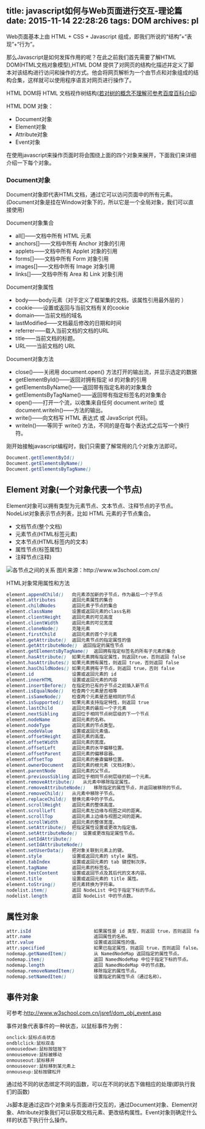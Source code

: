 title: javascript如何与Web页面进行交互-理论篇
date: 2015-11-14 22:28:26
tags: DOM
archives: pl
---

Web页面基本上由 HTML + CSS + Javascript 组成，即我们所说的“结构”+“表现”+“行为”。

那么Javascript是如何发挥作用的呢？在此之前我们首先需要了解HTML DOM(HTML文档对象模型),HTML DOM 提供了对网页的结构化描述并定义了脚本对该结构进行访问和操作的方式。他会将网页解析为一个由节点和对象组成的结构合集，这样就可以使用程序语言对网页进行操作了。

HTML DOM将 HTML 文档视作树结构([若对树的概念不理解可参考百度百科介绍](http://baike.baidu.com/link?url=2hutD0oMwNoy-8IuIZ1UD7OpI7Bb3LeC_slKF1STQ4uGcP4M-jK0b_3QPOa-9wI01OQjVq6_1A0XEpAefEA3epPFoS6TUKBp5nCGKFE4sB7))


HTML DOM 对象：

* Document对象
* Element对象
* Attribute对象
* Event对象

在使用javascript来操作页面时将会围绕上面的四个对象来展开，下面我们来详细介绍一下每个对象。

### Document对象

Document对象即代表HTML文档，通过它可以访问页面中的所有元素。(Document对象是挂在Window对象下的，所以它是一个全局对象，我们可以直接使用)

Document对象集合

* all[]——文档中所有 HTML 元素
* anchors[]——文档中所有 Anchor 对象的引用
* applets——文档中所有 Applet 对象的引用
* forms[]——文档中所有 Form 对象引用
* images[]——文档中所有 Image 对象引用
* links[]——文档中所有 Area 和 Link 对象引用

Document对象属性

* body——body元素（对于定义了框架集的文档，该属性引用最外层的 <frameset>）
* cookie——设置或返回与当前文档有关的cookie
* domain——当前文档的域名
* lastModified——文档最后修改的日期和时间
* referrer——载入当前文档的文档的URL
* title——当前文档的标题。
* URL——当前文档的 URL

Document对象方法

* close()——关闭用 document.open() 方法打开的输出流，并显示选定的数据
* getElementById()——返回对拥有指定 id 的对象的引用
* getElementsByName()——返回带有指定名称的对象集合
* getElementsByTagName()——返回带有指定标签名的对象集合
* open()——打开一个流，以收集来自任何 document.write() 或 document.writeln()——方法的输出。
* write()——向文档写 HTML 表达式 或 JavaScript 代码。
* writeln()——等同于 write() 方法，不同的是在每个表达式之后写一个换行符。

<p class="text-important">刚开始接触javascript编程时，我们只需要了解常用的几个对象方法即可。</p>

```css
Document.getElementById()
Document.getElementsByName()
Document.getElementsByTagName()
```

## Element 对象(一个对象代表一个节点)

Element对象可以拥有类型为元素节点、文本节点、注释节点的子节点。
NodeList对象表示节点列表，比如 HTML 元素的子节点集合。

* 文档节点(整个文档)
* 元素节点(HTML标签元素)
* 文本节点(HTML标签内的文本)
* 属性节点(标签属性)
* 注释节点(注释)


<img src="http://www.w3school.com.cn/i/dom_navigate.gif" alt="各节点之间的关系">
图片来源：http://www.w3school.com.cn/

HTML对象常用属性和方法

```css
element.appendChild() 	向元素添加新的子节点，作为最后一个子节点
element.attributes		返回元素属性的集合
element.childNodes		返回元素子节点的集合
element.className		设置或返回元素的class名称
element.clientHeight	返回元素的可见高度
element.clientWidth		返回元素的可见宽度
element.cloneNode()		克隆元素
element.firstChild		返回元素的首个子元素
element.getAttribute()	返回元素节点的指定属性的值
element.getAttributeNode()	返回指定的属性节点
element.getElementsByTagName()	返回拥有指定标签名的所有子元素的集合
element.hasAttribute()	如果元素拥有指定属性，则返回true，否则返回 false
element.hasAttributes()	如果元素拥有属性，则返回 true，否则返回 false
element.hasChildNodes()	如果元素拥有子节点，则返回 true，否则 false
element.id				设置或返回元素的 id
element.innerHTML		设置或返回元素的内容
element.insertBefore()	在指定的已有的子节点之前插入新节点
element.isEqualNode()	检查两个元素是否相等
element.isSameNode()	检查两个元素是否是相同的节点
element.isSupported()	如果元素支持指定特性，则返回 true
element.lastChild		返回元素的最后一个子元素
element.nextSibling		返回位于相同节点树层级的下一个节点
element.nodeName		返回元素的名称。
element.nodeType		返回元素的节点类型。
element.nodeValue		设置或返回元素值。
element.offsetHeight	返回元素的高度。
element.offsetWidth		返回元素的宽度。
element.offsetLeft		返回元素的水平偏移位置。
element.offsetParent	返回元素的偏移容器。
element.offsetTop		返回元素的垂直偏移位置。
element.ownerDocument	返回元素的根元素（文档对象）。
element.parentNode		返回元素的父节点。
element.previousSibling	返回位于相同节点树层级的前一个元素。
element.removeAttribute()	从元素中移除指定属性。
element.removeAttributeNode()	移除指定的属性节点，并返回被移除的节点。
element.removeChild()	从元素中移除子节点。
element.replaceChild()	替换元素中的子节点。
element.scrollHeight	返回元素的整体高度。
element.scrollLeft		返回元素左边缘与视图之间的距离。
element.scrollTop		返回元素上边缘与视图之间的距离。
element.scrollWidth		返回元素的整体宽度。
element.setAttribute()	把指定属性设置或更改为指定值。
element.setAttributeNode()	设置或更改指定属性节点。
element.setIdAttribute()	
element.setIdAttributeNode()	
element.setUserData()	把对象关联到元素上的键。
element.style			设置或返回元素的 style 属性。
element.tabIndex		设置或返回元素的 tab 键控制次序。
element.tagName			返回元素的标签名。
element.textContent		设置或返回节点及其后代的文本内容。
element.title			设置或返回元素的 title 属性。
element.toString()		把元素转换为字符串。
nodelist.item()			返回 NodeList 中位于指定下标的节点。
nodelist.length			返回 NodeList 中的节点数。
```


## 属性对象

```css
attr.isId						如果属性是 id 类型，则返回 true，否则返回 false。
attr.name						返回属性的名称。
attr.value						设置或返回属性的值。
attr.specified					如果已指定属性，则返回 true，否则返回 false。
nodemap.getNamedItem()			从 NamedNodeMap 返回指定的属性节点。
nodemap.item()					返回 NamedNodeMap 中位于指定下标的节点。
nodemap.length					返回 NamedNodeMap 中的节点数。
nodemap.removeNamedItem()		移除指定的属性节点。
nodemap.setNamedItem()			设置指定的属性节点（通过名称）。
```

## 事件对象

可参考:http://www.w3school.com.cn/jsref/dom_obj_event.asp

事件对象代表事件的一种状态，以鼠标事件为例：

```css
onclick:鼠标点击状态
ondblclick:鼠标双击
onmousedown:鼠标按钮按下
onmousemove:鼠标被移动
onmouseout:鼠标移开
onmouseover:鼠标移到某元素上
onmouseup:鼠标按键松开
```

通过给不同的状态绑定不同的函数，可以在不同的状态下做相应的处理(即执行我们的函数)

Js脚本是通过这四个对象来与页面进行交互的，通过Document对象、Element对象、Attribute对象我们可以获取文档元素、更改结构属性。Event对象则确定什么样的状态下执行什么操作。

